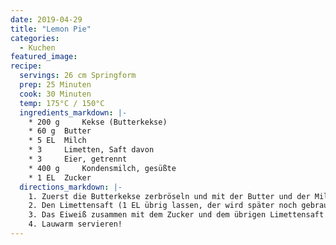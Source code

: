 ```yaml
---
date: 2019-04-29
title: "Lemon Pie"
categories:
  - Kuchen
featured_image:
recipe:
  servings: 26 cm Springform
  prep: 25 Minuten
  cook: 30 Minuten
  temp: 175°C / 150°C
  ingredients_markdown: |-
    * 200 g 	Kekse (Butterkekse)
    * 60 g 	Butter
    * 5 EL 	Milch
    * 3  	Limetten, Saft davon
    * 3  	Eier, getrennt
    * 400 g 	Kondensmilch, gesüßte
    * 1 EL 	Zucker
  directions_markdown: |-
    1. Zuerst die Butterkekse zerbröseln und mit der Butter und der Milch zu einem Teig verkneten. In eine Springform drücken und bei 175 Grad (Umluft) 15 Minuten backen.
    2. Den Limettensaft (1 EL übrig lassen, der wird später noch gebraucht), 3 Eigelb und die gesüßte Kondensmilch cremig aufschlagen und auf den gebackenen Kuchenteig geben.
    3. Das Eiweiß zusammen mit dem Zucker und dem übrigen Limettensaft steif schlagen und auf dem Kuchen verteilen. Mit einem Löffel kleine Spitzchen ziehen! Bei 150 Grad (Umluft) 15 Minuten backen, dann den Ofen ausschalten und noch 5 Minuten im Backofen lassen.
    4. Lauwarm servieren!
---
```

